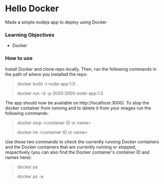 # Hello Docker
Made a simple nodejs app to deploy using Docker

### Learning Objectives
- Docker

### How to use
Install Docker and clone repo locally. Then, run the following commands in the path of where you installed the repo:
<blockquote>
  docker build -t node-app:1.0 .
  
  docker run -d -p 3000:3000 node-app:1.0
</blockquote>
The app should now be available on http://localhost:3000/. To stop the docker container from running and to delete it from your images run the following commands:
<blockquote>
  docker stop &lt;container ID or name&gt;

  docker rm &lt;container ID or name&gt;
</blockquote>
Use these two commands to check the currently running Docker containers and the Docker containers that are currently running or stopped, respectively (you can also find the Docker container's container ID and names here):
<blockquote>
  docker ps

  docker ps -a
</blockquote>